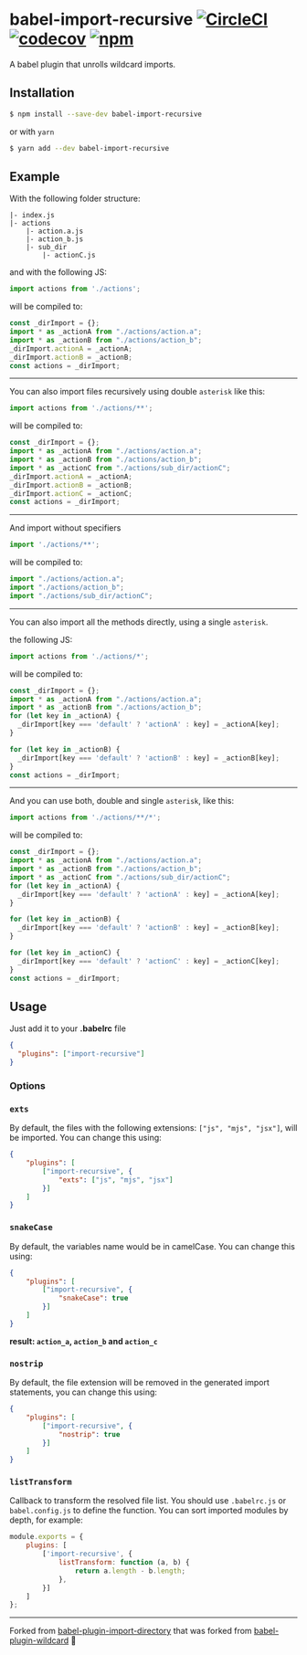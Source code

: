 # babel-import-recursive [![CircleCI](https://img.shields.io/circleci/project/github/dromru/babel-import-recursive/master.svg)](https://circleci.com/gh/dromru/babel-import-recursive) [![codecov](https://codecov.io/gh/dromru/babel-import-recursive/branch/master/graph/badge.svg)](https://codecov.io/gh/dromru/babel-import-recursive) [![npm](https://img.shields.io/npm/v/babel-import-recursive.svg)](https://www.npmjs.com/package/babel-import-recursive)

A babel plugin that unrolls wildcard imports.

## Installation

```sh
$ npm install --save-dev babel-import-recursive
```
or with `yarn`
```sh
$ yarn add --dev babel-import-recursive
```

## Example

With the following folder structure:

```
|- index.js
|- actions
    |- action.a.js
    |- action_b.js
    |- sub_dir
        |- actionC.js
```

and with the following JS:

```javascript
import actions from './actions';
```

will be compiled to:

```javascript
const _dirImport = {};
import * as _actionA from "./actions/action.a";
import * as _actionB from "./actions/action_b";
_dirImport.actionA = _actionA;
_dirImport.actionB = _actionB;
const actions = _dirImport;
```

---

You can also import files recursively using double `asterisk` like this:
```javascript
import actions from './actions/**';
```
will be compiled to:

```javascript
const _dirImport = {};
import * as _actionA from "./actions/action.a";
import * as _actionB from "./actions/action_b";
import * as _actionC from "./actions/sub_dir/actionC";
_dirImport.actionA = _actionA;
_dirImport.actionB = _actionB;
_dirImport.actionC = _actionC;
const actions = _dirImport;
```

---

And import without specifiers

```javascript
import './actions/**';
```

will be compiled to:

```javascript
import "./actions/action.a";
import "./actions/action_b";
import "./actions/sub_dir/actionC";
```

---

You can also import all the methods directly, using a single `asterisk`.

the following JS:

```javascript
import actions from './actions/*';
```

will be compiled to:

```javascript
const _dirImport = {};
import * as _actionA from "./actions/action.a";
import * as _actionB from "./actions/action_b";
for (let key in _actionA) {
  _dirImport[key === 'default' ? 'actionA' : key] = _actionA[key];
}

for (let key in _actionB) {
  _dirImport[key === 'default' ? 'actionB' : key] = _actionB[key];
}
const actions = _dirImport;
```

---

And you can use both, double and single `asterisk`, like this:
```javascript
import actions from './actions/**/*';
```

will be compiled to:

```javascript
const _dirImport = {};
import * as _actionA from "./actions/action.a";
import * as _actionB from "./actions/action_b";
import * as _actionC from "./actions/sub_dir/actionC";
for (let key in _actionA) {
  _dirImport[key === 'default' ? 'actionA' : key] = _actionA[key];
}

for (let key in _actionB) {
  _dirImport[key === 'default' ? 'actionB' : key] = _actionB[key];
}

for (let key in _actionC) {
  _dirImport[key === 'default' ? 'actionC' : key] = _actionC[key];
}
const actions = _dirImport;
```

## Usage

Just add it to your **.babelrc** file

```json
{
  "plugins": ["import-recursive"]
}
```

### Options

### `exts`
By default, the files with the following extensions: `["js", "mjs", "jsx"]`, will be imported. You can change this using:

```json
{
    "plugins": [
        ["import-recursive", {
            "exts": ["js", "mjs", "jsx"]
        }]
    ]
}
```

### `snakeCase`
By default, the variables name would be in camelCase. You can change this using:

```json
{
    "plugins": [
        ["import-recursive", {
            "snakeCase": true
        }]
    ]
}
```
**result: `action_a`, `action_b` and `action_c`**

### `nostrip`
By default, the file extension will be removed in the generated import statements, you can change this using:

```json
{
    "plugins": [
        ["import-recursive", {
            "nostrip": true
        }]
    ]
}
```

### `listTransform`
Callback to transform the resolved file list. You should use `.babelrc.js` or `babel.config.js` to define the function.
You can sort imported modules by depth, for example:

```javascript
module.exports = {
    plugins: [
        ['import-recursive', {
            listTransform: function (a, b) {
                return a.length - b.length;
            },
        }]
    ]
};
```

---

Forked from [babel-plugin-import-directory](https://github.com/Anmo/babel-plugin-import-directory) that was forked from [babel-plugin-wildcard](https://github.com/vihanb/babel-plugin-wildcard) 🦔
